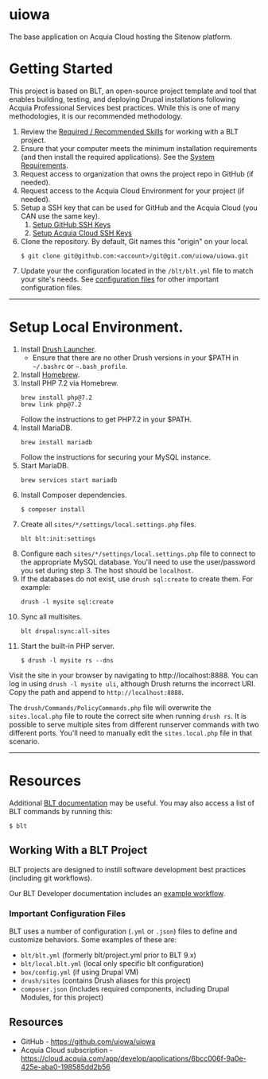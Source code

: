 # uiowa

The base application on Acquia Cloud hosting the Sitenow platform.

# Getting Started

This project is based on BLT, an open-source project template and tool that enables building, testing, and deploying Drupal installations following Acquia Professional Services best practices. While this is one of many methodologies, it is our recommended methodology.

1. Review the [Required / Recommended Skills](http://blt.readthedocs.io/en/latest/readme/skills) for working with a BLT project.
2. Ensure that your computer meets the minimum installation requirements (and then install the required applications). See the [System Requirements](http://blt.readthedocs.io/en/latest/INSTALL/#system-requirements).
3. Request access to organization that owns the project repo in GitHub (if needed).
4. Request access to the Acquia Cloud Environment for your project (if needed).
5. Setup a SSH key that can be used for GitHub and the Acquia Cloud (you CAN use the same key).
    1. [Setup GitHub SSH Keys](https://help.github.com/articles/adding-a-new-ssh-key-to-your-github-account/)
    2. [Setup Acquia Cloud SSH Keys](https://docs.acquia.com/acquia-cloud/ssh/generate)
6. Clone the repository. By default, Git names this "origin" on your local.
    ```
    $ git clone git@github.com:<account>/git@git.com/uiowa/uiowa.git
    ```
7. Update your the configuration located in the `/blt/blt.yml` file to match your site's needs. See [configuration files](#important-configuration-files) for other important configuration files.


----
# Setup Local Environment.
1. Install [Drush Launcher](https://github.com/drush-ops/drush-launcher).
    - Ensure that there are no other Drush versions in your $PATH in `~/.bashrc` or `~.bash_profile`.
1. Install [Homebrew](https://brew.sh/).
2. Install PHP 7.2 via Homebrew.
   ```
   brew install php@7.2
   brew link php@7.2
   ```
   Follow the instructions to get PHP7.2 in your $PATH.
3. Install MariaDB.
   ```
   brew install mariadb
   ```
   Follow the instructions for securing your MySQL instance.
4. Start MariaDB.
   ```
   brew services start mariadb
   ```
5. Install Composer dependencies.
    ```
    $ composer install
    ```
6. Create all `sites/*/settings/local.settings.php` files.
    ```
    blt blt:init:settings
    ```
7. Configure each `sites/*/settings/local.settings.php` file to connect to the appropriate MySQL database. You'll need to use the user/password you set during step 3. The host should be `localhost`.
8. If the databases do not exist, use `drush sql:create` to create them. For example:
    ```
    drush -l mysite sql:create
    ```
9. Sync all multisites.
    ```
    blt drupal:sync:all-sites
    ```
10. Start the built-in PHP server.
    ```
    $ drush -l mysite rs --dns
    ```
    
Visit the site in your browser by navigating to http://localhost:8888. You can
log in using `drush -l mysite uli`, although Drush returns the incorrect URI.
Copy the path and append to `http://localhost:8888`.
    
The `drush/Commands/PolicyCommands.php` file will overwrite the 
`sites.local.php` file to route the correct site when running `drush rs`. It is
possible to serve multiple sites from different runserver commands with two 
different ports. You'll need to manually edit the `sites.local.php` file in 
that scenario.

---

# Resources

Additional [BLT documentation](http://blt.readthedocs.io) may be useful. You may also access a list of BLT commands by running this:
```
$ blt
```

## Working With a BLT Project

BLT projects are designed to instill software development best practices (including git workflows).

Our BLT Developer documentation includes an [example workflow](http://blt.readthedocs.io/en/latest/readme/dev-workflow/#workflow-example-local-development).

### Important Configuration Files

BLT uses a number of configuration (`.yml` or `.json`) files to define and customize behaviors. Some examples of these are:

* `blt/blt.yml` (formerly blt/project.yml prior to BLT 9.x)
* `blt/local.blt.yml` (local only specific blt configuration)
* `box/config.yml` (if using Drupal VM)
* `drush/sites` (contains Drush aliases for this project)
* `composer.json` (includes required components, including Drupal Modules, for this project)

## Resources

* GitHub - https://github.com/uiowa/uiowa
* Acquia Cloud subscription - https://cloud.acquia.com/app/develop/applications/6bcc006f-9a0e-425e-aba0-198585dd2b56
